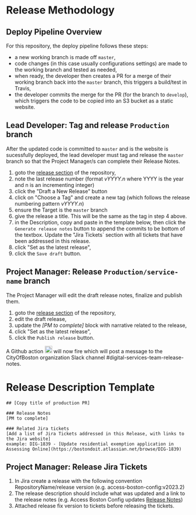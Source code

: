 # Release Methodology

## Deploy Pipeline Overview
For this repository, the deploy pipeline follows these steps:
- a new working branch is made off `master`,
- code changes (in this case usually configurations settings) are made to the working branch and tested as needed,
- when ready, the developer then creates a PR for a merge of their working branch back into the `master` branch, this triggers a build/test in Travis,
- the developer commits the merge for the PR (for the branch to `develop`), which triggers the code to be copied into an S3 bucket as a static website.

## Lead Developer: Tag and release `Production` branch
After the updated code is committed to `master` and is the website is sucessfully deployed, the lead developer must tag and release the `master` branch so that the Project Manager/s can complete their Release Notes.
1. goto the [release section](https://github.com/CityOfBoston/access-boston-config/releases) of the repository,
2. note the last release number (format _vYYYY.n_ where YYYY is the year and n is an incrementing integer)
3. click the "Draft a New Release" button
4. click on "Choose a Tag" and create a new tag (which follows the release numbering pattern _vYYYY.n_)
5. ensure the Target is the `master` branch
6. give the release a title.  This will be the same as the tag in step 4 above.
7. in the Description, copy and paste in the template below, then click the `Generate release notes` button to append the commits to be bottom of the textbox. Update the "Jira Tickets` section with all tickets that have been addressed in this release.
8. click "Set as the latest release",
9. click the `Save draft` button.

## Project Manager: Release `Production/service-name` branch
The Project Manager will edit the draft release notes, finalize and publish them.
1. goto the [release section](https://github.com/CityOfBoston/access-boston-config/releases) of the repository,
2. edit the draft release,
3. update the *[PM to complete]* block with narrative related to the release,
4. click "Set as the latest release",
5. click the `Publish release` button.

A Github action <img src="https://s3-us-west-2.amazonaws.com/slack-files2/bot_icons/2023-02-09/4779927044435_48.png" alt="" style="width: 20px; height: 20px"/> will now fire which will post a message to the CityOfBoston organization Slack channel #digital-services-team-release-notes.

# Release Description Template 
```
## [Copy title of production PR]

### Release Notes
[PM to complete]

### Related Jira tickets
[Add a list of Jira Tickets addressed in this Release, with links to the Jira website]
example: DIG-1839 - [Update residential exemption application in Assessing Online](https://bostondoit.atlassian.net/browse/DIG-1839)

```
## Project Manager: Release Jira Tickets 
1. In Jira create a release with the following convention RepositoryName/release version (e.g. access-boston-config:v2023.2) 
2. The release description should include what was updated and a link to the release notes (e.g. Access Boston Config updates [Release Notes](https://github.com/CityOfBoston/boston.gov-d8/releases/tag/service-name:v2023.2))
3. Attached release fix version to tickets before releasing the tickets. 
